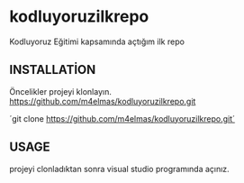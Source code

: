# kodluyoruzilkrepo
Kodluyoruz Eğitimi kapsamında açtığım ilk repo


## INSTALLATİON

Öncelikler projeyi klonlayın. https://github.com/m4elmas/kodluyoruzilkrepo.git

´git clone https://github.com/m4elmas/kodluyoruzilkrepo.git´

## USAGE

projeyi clonladıktan sonra visual studio programında açınız.
